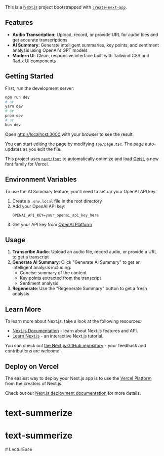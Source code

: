 This is a [Next.js](https://nextjs.org) project bootstrapped with [`create-next-app`](https://nextjs.org/docs/app/api-reference/cli/create-next-app).

## Features

- **Audio Transcription**: Upload, record, or provide URL for audio files and get accurate transcriptions
- **AI Summary**: Generate intelligent summaries, key points, and sentiment analysis using OpenAI's GPT models
- **Modern UI**: Clean, responsive interface built with Tailwind CSS and Radix UI components

## Getting Started

First, run the development server:

```bash
npm run dev
# or
yarn dev
# or
pnpm dev
# or
bun dev
```

Open [http://localhost:3000](http://localhost:3000) with your browser to see the result.

You can start editing the page by modifying `app/page.tsx`. The page auto-updates as you edit the file.

This project uses [`next/font`](https://nextjs.org/docs/app/building-your-application/optimizing/fonts) to automatically optimize and load [Geist](https://vercel.com/font), a new font family for Vercel.

## Environment Variables

To use the AI Summary feature, you'll need to set up your OpenAI API key:

1. Create a `.env.local` file in the root directory
2. Add your OpenAI API key:
   ```
   OPENAI_API_KEY=your_openai_api_key_here
   ```
3. Get your API key from [OpenAI Platform](https://platform.openai.com/api-keys)

## Usage

1. **Transcribe Audio**: Upload an audio file, record audio, or provide a URL to get a transcript
2. **Generate AI Summary**: Click "Generate AI Summary" to get an intelligent analysis including:
   - Concise summary of the content
   - Key points extracted from the transcript
   - Sentiment analysis
3. **Regenerate**: Use the "Regenerate Summary" button to get a fresh analysis

## Learn More

To learn more about Next.js, take a look at the following resources:

- [Next.js Documentation](https://nextjs.org/docs) - learn about Next.js features and API.
- [Learn Next.js](https://nextjs.org/learn) - an interactive Next.js tutorial.

You can check out [the Next.js GitHub repository](https://github.com/vercel/next.js) - your feedback and contributions are welcome!

## Deploy on Vercel

The easiest way to deploy your Next.js app is to use the [Vercel Platform](https://vercel.com/new?utm_medium=default-template&filter=next.js&utm_source=create-next-app&utm_campaign=create-next-app-readme) from the creators of Next.js.

Check out our [Next.js deployment documentation](https://nextjs.org/docs/app/building-your-application/deploying) for more details.
# text-summerize
# text-summerize
#   L e c t u r E a s e  
 